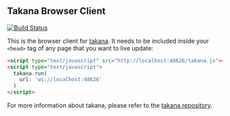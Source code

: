 ## Takana Browser Client

[![Build Status](https://travis-ci.org/mechio/takana-client.svg?branch=master&style=flat)](https://travis-ci.org/mechio/takana-client)

This is the browser client for [takana](http://usetakana.com). It needs to be included inside your `<head>` tag of any page that you want to live update:

```html
<script type="text/javascript" src="http://localhost:48626/takana.js"></script>
<script type="text/javascript">
  takana.run(
    url: 'ws://localhost:48626'
  )
</script>
```

For more information about takana, please refer to the [takana repository](https://github.com/mechio/takana).
